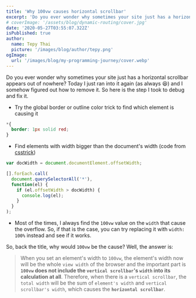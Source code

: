 ```yaml
---
title: 'Why 100vw causes horizontal scrollbar'
excerpt: 'Do you ever wonder why sometimes your site just has a horizontal scrollbar appears out of nowhere?'
# coverImage: '/assets/blog/dynamic-routing/cover.jpg'
date: '2020-05-27T03:55:07.322Z'
isPublished: true
author:
  name: Tepy Thai
  picture: '/images/blog/author/tepy.png'
ogImage:
  url: '/images/blog/my-programming-journey/cover.webp'
---
```


Do you ever wonder why sometimes your site just has a horizontal scrollbar appears out of nowhere? Today I just ran into it again (as always 😆) and I somehow figured out how to remove it. So here is the step I took to debug and fix it.

  - Try the global border or outline color trick to find which element is causing it
  ```css
  *{
    border: 1px solid red;
  }
  ```

  - Find elements with width bigger than the document's width (code from [csstrick](https://css-tricks.com/findingfixing-unintended-body-overflow/))
  ```js
  var docWidth = document.documentElement.offsetWidth;

  [].forEach.call(
    document.querySelectorAll('*'),
    function(el) {
      if (el.offsetWidth > docWidth) {
        console.log(el);
      }
    }
  );
  ```

  - Most of the times, I always find the `100vw` value on the `width` that cause the overflow. So, if that is the case, you can try replacing it with `width: 100%` instead and see if it works.

So, back the title, why would `100vw` be the cause? Well, the answer is:

> When you set an element's width to `100vw`, the element's width now will be the whole `view width` of the browser and the important part is **`100vw` does not include the `vertical scrollbar`'s `width` into its calculation at all**. Therefore, when there is a `vertical scrollbar`, the `total width` will be the sum of `element's width` and `vertical scrollbar's width`, which causes the **`horizontal scrollbar`**.


